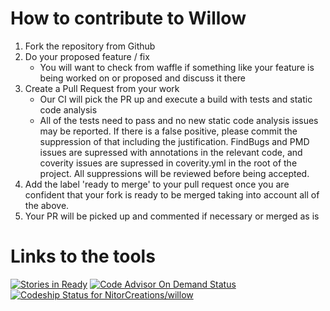 # How to contribute to Willow #

 1. Fork the repository from Github
 1. Do your proposed feature / fix
    * You will want to check from waffle if something like your feature is
      being worked on or proposed and discuss it there
 1. Create a Pull Request from your work
    * Our CI will pick the PR up and execute a build with tests and static
      code analysis
    * All of the tests need to pass and no new static code analysis issues may
      be reported. If there is a false positive, please commit the suppression
      of that including the justification. FindBugs and PMD issues are supressed
      with annotations in the relevant code, and coverity issues are supressed
      in coverity.yml in the root of the project. All suppressions will be
      reviewed before being accepted.
 1. Add the label 'ready to merge' to your pull request once you are confident
    that your fork is ready to be merged taking into account all of the above.
 1. Your PR will be picked up and commented if necessary or merged as is

# Links to the tools #

[![Stories in Ready](https://badge.waffle.io/NitorCreations/willow.png?label=ready&title=Ready)](https://waffle.io/NitorCreations/willow)
[![Code Advisor On Demand Status](https://badges.ondemand.coverity.com/streams/jdq5h6193p18d9k86859ro7t0c)](https://ondemand.coverity.com/streams/jdq5h6193p18d9k86859ro7t0c/jobs)
[ ![Codeship Status for NitorCreations/willow](https://codeship.com/projects/eafd7080-e03e-0132-ef42-7a41f362b68c/status?branch=master)](https://codeship.com/projects/80769)
